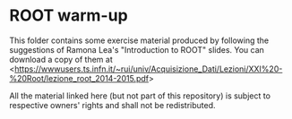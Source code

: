# ROOT warm-up

This folder contains some exercise material produced by following the suggestions of Ramona Lea's "Introduction to ROOT" slides.
You can download a copy of them at <<https://wwwusers.ts.infn.it/~rui/univ/Acquisizione_Dati/Lezioni/XXI%20-%20Root/lezione_root_2014-2015.pdf>>

All the material linked here (but not part of this repository) is subject to respective owners' rights and shall not be redistributed.
